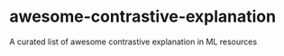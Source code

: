 # awesome-contrastive-explanation
A curated list of awesome contrastive explanation in ML resources
